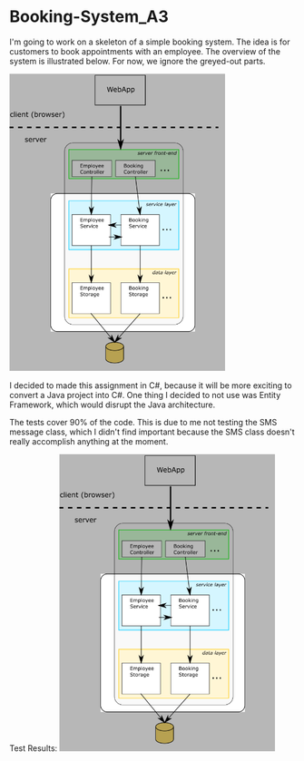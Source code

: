 # Booking-System_A3

I'm going to work on a skeleton of a simple booking system. The idea is for
customers to book appointments with an employee. The overview of the system is
illustrated below. For now, we ignore the greyed-out parts.

![](https://github.com/Benjo6/Booking-System_Assignment3/blob/master/Images/The%20Project%20Setup.png)

I decided to made this assignment in C#, because it will be more exciting to convert a Java project into C#. One thing I decided to not use was Entity Framework, which would disrupt the  Java architecture.

The tests cover 90% of the code. This is due to me not testing the SMS message class, which I didn't find important because the SMS class doesn't really accomplish anything at the moment.

Test Results:
![](https://github.com/Benjo6/Booking-System_Assignment3/blob/master/Images/The%20Project%20Setup.png)
